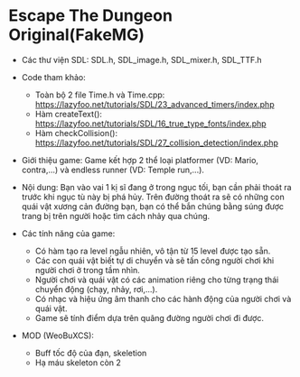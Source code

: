 # Escape The Dungeon Original(FakeMG)
- Các thư viện SDL: SDL.h, SDL_image.h, SDL_mixer.h, SDL_TTF.h
- Code tham khảo: 
	+ Toàn bộ 2 file Time.h và Time.cpp: https://lazyfoo.net/tutorials/SDL/23_advanced_timers/index.php
	+ Hàm createText(): https://lazyfoo.net/tutorials/SDL/16_true_type_fonts/index.php
	+ Hàm checkCollision(): https://lazyfoo.net/tutorials/SDL/27_collision_detection/index.php
- Giới thiệu game: Game kết hợp 2 thể loại platformer (VD: Mario, contra,...) và endless runner (VD: Temple run,...). 
- Nội dung: Bạn vào vai 1 kị sĩ đang ở trong ngục tối, bạn cần phải thoát ra trước khi ngục tù này bị phá hủy. Trên đường thoát ra sẽ có những con quái vật xương cản đường bạn, bạn có thể bắn chúng bằng súng được trang bị trên người hoặc tìm cách nhảy qua chúng.
- Các tính năng của game: 
	+ Có hàm tạo ra level ngẫu nhiên, vô tận từ 15 level được tạo sẵn.
	+ Các con quái vật biết tự di chuyển và sẽ tấn công người chơi khi người chơi ở trong tầm nhìn.
	+ Người chơi và quái vật có các animation riêng cho từng trạng thái chuyển động (chạy, nhảy, rơi,...).
	+ Có nhạc và hiệu ứng âm thanh cho các hành động của người chơi và quái vật.
	+ Game sẽ tính điểm dựa trên quãng đường người chơi đi được.

- MOD (WeoBuXCS):
	+ Buff tốc độ của đạn, skeletion
	+ Hạ máu skeleton còn 2
